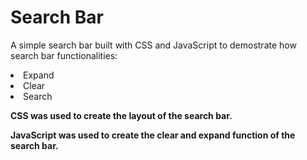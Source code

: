 # Search Bar

<p> A simple search bar built with CSS and JavaScript to demostrate how search bar functionalities: 
  <li>Expand</li>
  <li>Clear</li>
  <li>Search</li> 
</p>
<p> <b>CSS was used to create the layout of the search bar.</b> </p>
<p> <b>JavaScript was used to create the clear and expand function of the search bar.</b> </p>

